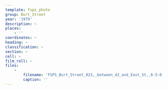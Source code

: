```yaml
---
template: fsps_photo
group: Burt_Street
year: '1979'
description: ~
places:
    - ''
coordinates: ~
heading: ~
classification: ~
section: ~
cell: ~
film_roll: ~
files:
    -
        filename: 'FSPS_Burt_Street_023,_between_42_and_East_St,_6-5-D,_1979.png'
        caption: ''
---
```

